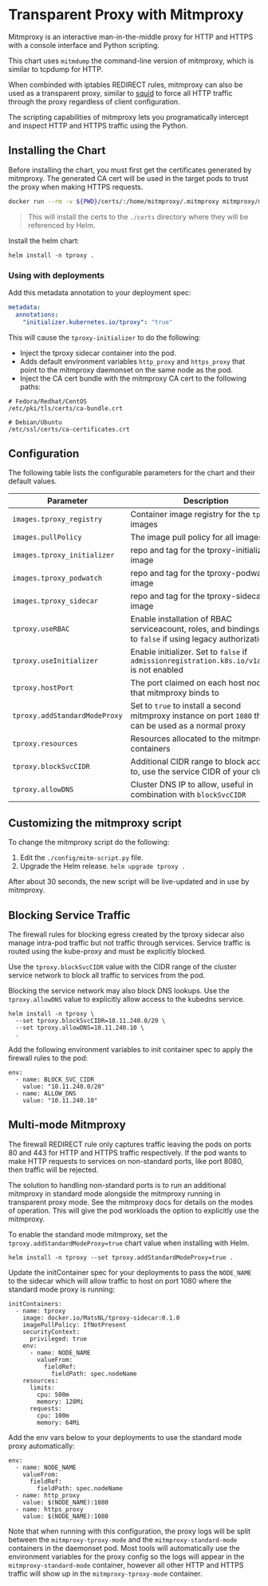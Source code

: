 # Transparent Proxy with Mitmproxy

Mitmproxy is an interactive man-in-the-middle proxy for HTTP and HTTPS with a console interface and Python scripting. 

This chart uses `mitmdump` the command-line version of mitmproxy, which is similar to tcpdump for HTTP.

When combinded with iptables REDIRECT rules, mitmproxy can also be used as a transparent proxy, similar to [squid](http://www.squid-cache.org/) to force all HTTP traffic through the proxy regardless of client configuration.

The scripting capabilities of mitmproxy lets you programatically intercept and inspect HTTP and HTTPS traffic using the Python.

## Installing the Chart

Before installing the chart, you must first get the certificates generated by mitmproxy. The generated CA cert will be used in the target pods to trust the proxy when making HTTPS requests.

```sh
docker run --rm -v ${PWD}/certs/:/home/mitmproxy/.mitmproxy mitmproxy/mitmproxy >/dev/null 2>&1
```

> This will install the certs to the `./certs` directory where they will be referenced by Helm.

Install the helm chart:

```
helm install -n tproxy .
```

### Using with deployments

Add this metadata annotation to your deployment spec:

```yaml
metadata:
  annotations:
    "initializer.kubernetes.io/tproxy": "true"
```

This will cause the `tproxy-initializer` to do the following:

- Inject the tproxy sidecar container into the pod.
- Adds default environment variables `http_proxy` and `https_proxy` that point to the mitmproxy daemonset on the same node as the pod.
- Inject the CA cert bundle with the mitmproxy CA cert to the following paths:

```
# Fedora/Redhat/CentOS
/etc/pki/tls/certs/ca-bundle.crt

# Debian/Ubuntu
/etc/ssl/certs/ca-certificates.crt
```

## Configuration

The following table lists the configurable parameters for the chart and their default values.

| Parameter                            | Description                                                              | Default                                    |
| ------------------------------------ | ------------------------------------------------------------------------ | ------------------------------------------ |
| `images.tproxy_registry`             | Container image registry for the `tproxy-` images                        | `docker.io/MatsNL`                        |
| `images.pullPolicy`                  | The image pull policy for all images                                     | `IfNotPresent`                             |
| `images.tproxy_initializer`          | repo and tag for the tproxy-initializer image                            | `tproxy-initializer:0.1.0`                 |
| `images.tproxy_podwatch`             | repo and tag for the tproxy-podwatch image                               | `tproxy-podwatch:0.1.0`                    |
| `images.tproxy_sidecar`              | repo and tag for the tproxy-sidecar image                                | `tproxy-sidecar:0.1.0`                     |
| `tproxy.useRBAC`                     | Enable installation of RBAC serviceacount, roles, and bindings, set to `false` if using legacy authorization | `true` |
| `tproxy.useInitializer`              | Enable initializer. Set to `false` if `admissionregistration.k8s.io/v1alpha1` is not enabled | `true`                 |
| `tproxy.hostPort`                    | The port claimed on each host node that mitmproxy binds to               | `8080`                                     |
| `tproxy.addStandardModeProxy`        | Set to `true` to install a second mitmproxy instance on port `1080` that can be used as a normal proxy | `false`      |
| `tproxy.resources`                   | Resources allocated to the mitmproxy containers                          | `limit=500m,256Mi, request=100m,128Mi`     |
| `tproxy.blockSvcCIDR`                | Additional CIDR range to block access to, use the service CIDR of your cluster. |                                     |
| `tproxy.allowDNS`                    | Cluster DNS IP to allow, useful in combination with `blockSvcCIDR`       |                                            |

## Customizing the mitmproxy script

To change the mitmproxy script do the following:

1. Edit the `./config/mitm-script.py` file.
3. Upgrade the Helm release. `helm upgrade tproxy .`

After about 30 seconds, the new script will be live-updated and in use by mitmproxy. 

## Blocking Service Traffic

The firewall rules for blocking egress created by the tproxy sidecar also manage intra-pod traffic but not traffic through services. Service traffic is routed using the kube-proxy and must be explicitly blocked.

Use the `tproxy.blockSvcCIDR` value with the CIDR range of the cluster service network to block all traffic to services from the pod.

Blocking the service network may also block DNS lookups. Use the `tproxy.allowDNS` value to explicitly allow access to the kubedns service.

```
helm install -n tproxy \
  --set tproxy.blockSvcCIDR=10.11.240.0/20 \
  --set tproxy.allowDNS=10.11.240.10 \
  .
```

Add the following environment variables to init container spec to apply the firewall rules to the pod:

```
env:
  - name: BLOCK_SVC_CIDR
    value: "10.11.240.0/20"
  - name: ALLOW_DNS
    value: "10.11.240.10"
```

## Multi-mode Mitmproxy
The firewall REDIRECT rule only captures traffic leaving the pods on ports 80 and 443 for HTTP and HTTPS traffic respectively. If the pod wants to make HTTP requests to services on non-standard ports, like port 8080, then traffic will be rejected.

The solution to handling non-standard ports is to run an additional mitmproxy in standard mode alongside the mitmproxy running in transparent proxy mode. See the mitmproxy docs for details on the modes of operation. This will give the pod workloads the option to explicitly use the mitmproxy. 

To enable the standard mode mitmproxy, set the `tproxy.addStandardModeProxy=true` chart value when installing with Helm.

```
helm install -n tproxy --set tproxy.addStandardModeProxy=true .
```

Update the initContainer spec for your deployments to pass the `NODE_NAME` to the sidecar which will allow traffic to host on port 1080 where the standard mode proxy is running:

```
initContainers:
  - name: tproxy
    image: docker.io/MatsNL/tproxy-sidecar:0.1.0
    imagePullPolicy: IfNotPresent
    securityContext:
      privileged: true
    env:
      - name: NODE_NAME
        valueFrom:
          fieldRef:
            fieldPath: spec.nodeName
    resources:
      limits:
        cpu: 500m
        memory: 128Mi
      requests:
        cpu: 100m
        memory: 64Mi
```

Add the env vars below to your deployments to use the standard mode proxy automatically:

```
env:
  - name: NODE_NAME
    valueFrom:
      fieldRef:
        fieldPath: spec.nodeName
  - name: http_proxy
    value: $(NODE_NAME):1080
  - name: https_proxy
    value: $(NODE_NAME):1080
```

Note that when running with this configuration, the proxy logs will be split between the `mitmproxy-tproxy-mode` and the `mitmproxy-standard-mode` containers in the daemonset pod. Most tools will automatically use the environment variables for the proxy config so the logs will appear in the `mitmproxy-standard-mode` container, however all other HTTP and HTTPS traffic will show up in the `mitmproxy-tproxy-mode` container.
